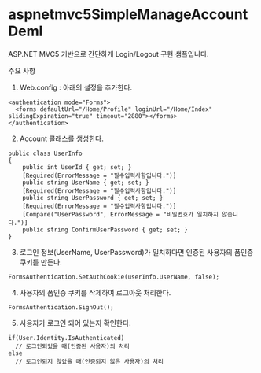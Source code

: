 # aspnetmvc5SimpleManageAccountDeml

ASP.NET MVC5 기반으로 간단하게 Login/Logout 구현 샘플입니다.

주요 사항
1. Web.config : 아래의 설정을 추가한다.
```
<authentication mode="Forms">
  <forms defaultUrl="/Home/Profile" loginUrl="/Home/Index" slidingExpiration="true" timeout="2880"></forms>
</authentication>
```

2. Account 클래스를 생성한다.
```
public class UserInfo
{
    public int UserId { get; set; }
    [Required(ErrorMessage = "필수입력사항입니다.")]
    public string UserName { get; set; }
    [Required(ErrorMessage = "필수입력사항입니다.")]
    public string UserPassword { get; set; }
    [Required(ErrorMessage = "필수입력사항입니다.")]
    [Compare("UserPassword", ErrorMessage = "비밀번호가 일치하지 않습니다.")]
    public string ConfirmUserPassword { get; set; }
}
```

3. 로그인 정보(UserName, UserPassword)가 일치하다면 인증된 사용자의 폼인증 쿠키를 만든다.
```
FormsAuthentication.SetAuthCookie(userInfo.UserName, false);
```

4. 사용자의 폼인증 쿠키를 삭제하여 로그아웃 처리한다.
```
FormsAuthentication.SignOut();
```

5. 사용자가 로그인 되어 있는지 확인한다.
```
if(User.Identity.IsAuthenticated)
  // 로그인되었을 때(인증된 사용자)의 처리
else
  // 로그인되지 않았을 때(인증되지 않은 사용자)의 처리
```
